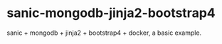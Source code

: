 # sanic-mongodb-jinja2-bootstrap4

sanic + mongodb + jinja2 + bootstrap4 + docker, a basic example.


